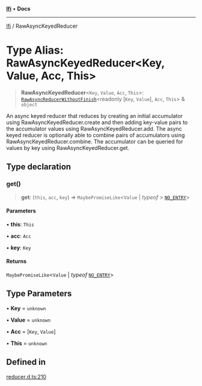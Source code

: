 [**lfi**](../readme.md) • **Docs**

---

[lfi](../globals.md) / RawAsyncKeyedReducer

# Type Alias: RawAsyncKeyedReducer\<Key, Value, Acc, This\>

> **RawAsyncKeyedReducer**\<`Key`, `Value`, `Acc`, `This`\>:
> [`RawAsyncReducerWithoutFinish`](RawAsyncReducerWithoutFinish.md)\<readonly
> [`Key`, `Value`], `Acc`, `This`\> & `object`

An async keyed reducer that reduces by creating an initial accumulator using
RawAsyncKeyedReducer.create and then adding key-value pairs to the accumulator
values using RawAsyncKeyedReducer.add. The async keyed reducer is optionally
able to combine pairs of accumulators using RawAsyncKeyedReducer.combine. The
accumulator can be queried for values by key using RawAsyncKeyedReducer.get.

## Type declaration

### get()

> **get**: (`this`, `acc`, `key`) => `MaybePromiseLike`\<`Value` \| _typeof_ >
> [`NO_ENTRY`](../variables/NO_ENTRY.md)\>

#### Parameters

• **this**: `This`

• **acc**: `Acc`

• **key**: `Key`

#### Returns

`MaybePromiseLike`\<`Value` \| _typeof_ [`NO_ENTRY`](../variables/NO_ENTRY.md)\>

## Type Parameters

• **Key** = `unknown`

• **Value** = `unknown`

• **Acc** = [`Key`, `Value`]

• **This** = `unknown`

## Defined in

[reducer.d.ts:210](https://github.com/TomerAberbach/lfi/blob/c9ef1bf4d1040d7f49c52b70b358c019e55f524d/src/operations/reducer.d.ts#L210)
